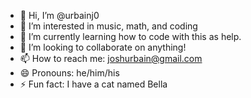 - 👋 Hi, I’m @urbainj0
- 👀 I’m interested in music, math, and coding
- 🌱 I’m currently learning how to code with this as help.
- 💞️ I’m looking to collaborate on anything!
- 📫 How to reach me: joshurbain@gmail.com
- 😄 Pronouns: he/him/his
- ⚡ Fun fact: I have a cat named Bella

<!---
urbainj0/urbainj0 is a ✨ special ✨ repository because its `README.md` (this file) appears on your GitHub profile.
You can click the Preview link to take a look at your changes.
--->
